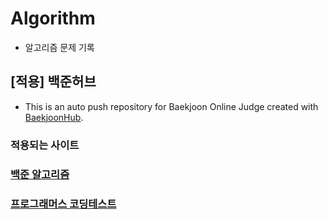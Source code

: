 # Algorithm

- 알고리즘 문제 기록

## [적용] 백준허브 
- This is an auto push repository for Baekjoon Online Judge created with [BaekjoonHub](https://github.com/BaekjoonHub/BaekjoonHub).
### 적용되는 사이트
  ### [백준 알고리즘](https://www.acmicpc.net/, "백준 알고리즘")
  ### [프로그래머스 코딩테스트](https://school.programmers.co.kr/learn/challenges?order=acceptance_desc&partIds=17615%2C6174, "프로그래머스 코딩테스트")
